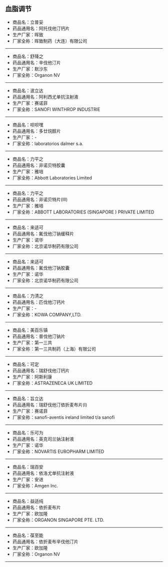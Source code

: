 ##  血脂调节

- 商品名：立普妥
- 药品通用名：阿托伐他汀钙片
- 生产厂家：晖致
- 厂家全称：晖致制药（大连）有限公司

---

- 商品名：舒降之
- 药品通用名：辛伐他汀片
- 生产厂家：默沙东
- 厂家全称：Organon NV

---

- 商品名：波立达
- 药品通用名：阿利西尤单抗注射液
- 生产厂家：赛诺菲
- 厂家全称：SANOFI WINTHROP INDUSTRIE

---

- 商品名：呗呗嘿
- 药品通用名：多廿烷醇片
- 生产厂家：-
- 厂家全称：laboratorios dalmer s.a.

---

- 商品名：力平之
- 药品通用名：非诺贝特胶囊
- 生产厂家：雅培
- 厂家全称：Abbott Laboratories Limited

---

- 商品名：力平之
- 药品通用名：非诺贝特片(Ⅲ)
- 生产厂家：雅培
- 厂家全称：ABBOTT LABORATORIES (SINGAPORE ) PRIVATE LIMITED

---

- 商品名：来适可
- 药品通用名：氟伐他汀钠缓释片
- 生产厂家：诺华
- 厂家全称：北京诺华制药有限公司

---

- 商品名：来适可
- 药品通用名：氟伐他汀钠胶囊
- 生产厂家：诺华
- 厂家全称：北京诺华制药有限公司

---

- 商品名：力清之
- 药品通用名：匹伐他汀钙片
- 生产厂家：-
- 厂家全称：KOWA COMPANY,LTD.

---

- 商品名：美百乐镇
- 药品通用名：普伐他汀钠片
- 生产厂家：第一三共
- 厂家全称：第一三共制药（上海）有限公司

---

- 商品名：可定
- 药品通用名：瑞舒伐他汀钙片
- 生产厂家：阿斯利康
- 厂家全称：ASTRAZENECA UK LIMITED

---

- 商品名：旨立达
- 药品通用名：瑞舒伐他汀依折麦布片(Ⅰ)
- 生产厂家：赛诺菲
- 厂家全称：sanofi-aventis ireland limited t/a sanofi

---

- 商品名：乐可为
- 药品通用名：英克司兰钠注射液
- 生产厂家：诺华
- 厂家全称：NOVARTIS EUROPHARM LIMITED

---

- 商品名：瑞百安
- 药品通用名：依洛尤单抗注射液
- 生产厂家：安进
- 厂家全称：Amgen Inc.

---

- 商品名：益适纯
- 药品通用名：依折麦布片
- 生产厂家：欧加隆
- 厂家全称：ORGANON SINGAPORE PTE. LTD.

---

- 商品名：葆至能
- 药品通用名：依折麦布辛伐他汀片
- 生产厂家：欧加隆
- 厂家全称：Organon NV

---
